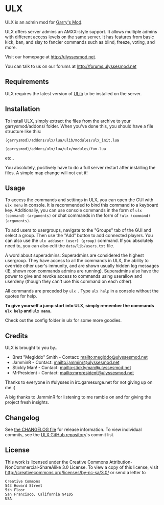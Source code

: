 # ULX
ULX is an admin mod for [Garry's Mod](http://garrysmod.com/).

ULX offers server admins an AMXX-style support. It allows multiple admins with different access levels on the same server.
It has features from basic kick, ban, and slay to fancier commands such as blind, freeze, voting, and more.

Visit our homepage at <http://ulyssesmod.net>.

You can talk to us on our forums at <http://forums.ulyssesmod.net>

## Requirements
ULX requires the latest version of [ULib](https://github.com/TeamUlysses/ulib) to be installed on the server.

## Installation
To install ULX, simply extract the files from the archive to your garrysmod/addons/ folder.
When you've done this, you should have a file structure like this:

`(garrysmod)/addons/ulx/lua/ulib/modules/ulx_init.lua`

`(garrysmod)/addons/ulx/lua/ulx/modules/fun.lua`

etc..

You absolutely, positively have to do a full server restart after installing the files. A simple map change will not cut it!

## Usage
To access the commands and settings in ULX, you can open the GUI with `ulx menu` in console. It is recommended to bind this command to a keyboard key. Additionally, you can use console commands in the form of `ulx (command) (arguments)` or chat commands in the form of `!ulx (command) (arguments)`.

To add users to usergroups, navigate to the "Groups" tab of the GUI and select a group. Then use the "Add" button to add connected players. You can also use the `ulx adduser (user) (group)` command. If you absolutely need to, you can also edit the `data/lib/users.txt` file.

A word about superadmins: Superadmins are considered the highest usergroup. They have access to all the commands in ULX, the ability to override other user's immunity, and are shown usually hidden log messages (IE, shown rcon commands admins are running). Superadmins also have the power to give and revoke access to commands using userallow and userdeny (though they can't use this command on each other).

All commands are preceded by `ulx `. Type `ulx help` in a console without the quotes for help.

**To give yourself a jump start into ULX, simply remember the commands `ulx help` and `ulx menu`.**

Check out the config folder in ulx for some more goodies.

## Credits
ULX is brought to you by..

* Brett "Megiddo" Smith - Contact: <mailto:megiddo@ulyssesmod.net>
* JamminR - Contact: <mailto:jamminr@ulyssesmod.net>
* Stickly Man! - Contact: <mailto:sticklyman@ulyssesmod.net>
* MrPresident - Contact: <mailto:mrpresident@ulyssesmod.net>

Thanks to everyone in #ulysses in irc.gamesurge.net for not giving up on me :)

A big thanks to JamminR for listening to me ramble on and for giving the project fresh insights.

## Changelog
See [the CHANGELOG file](CHANGELOG.md) for release information. To view individual commits, see the [ULX GitHub repository](https://github.com/TeamUlysses/ulx)'s commit list.

## License
This work is licensed under the Creative Commons Attribution-NonCommercial-ShareAlike 3.0 License.
To view a copy of this license, visit http://creativecommons.org/licenses/by-nc-sa/3.0/ or send a letter to
```
Creative Commons
543 Howard Street
5th Floor
San Francisco, California 94105
USA
```
